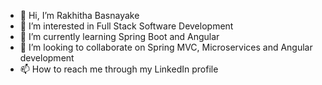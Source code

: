 - 👋 Hi, I’m Rakhitha Basnayake
- 👀 I’m interested in Full Stack Software Development
- 🌱 I’m currently learning Spring Boot and Angular
- 💞️ I’m looking to collaborate on Spring MVC, Microservices and Angular development
- 📫 How to reach me through my LinkedIn profile

<!---
rakitha777/rakitha777 is a ✨ special ✨ repository because its `README.md` (this file) appears on your GitHub profile.
You can click the Preview link to take a look at your changes.
--->
